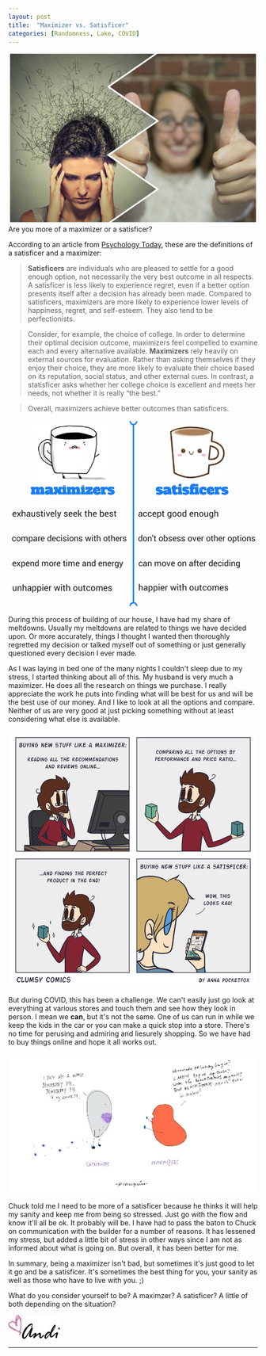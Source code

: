 ```yaml
---
layout: post
title:  "Maximizer vs. Satisficer"
categories: [Randomness, Lake, COVID]
---
```

![MorS](/images/MorS11.jpg)
Are you more of a maximizer or a satisficer?

According to an article from [Psychology Today](https://www.psychologytoday.com/us/blog/science-choice/201506/satisficing-vs-maximizing#:~:text=A%20satisficer%20is%20less%20likely,also%20tend%20to%20be%20perfectionists), these are the definitions of a satisficer and a maximizer:
>**Satisficers** are individuals who are pleased to settle for a good enough option, not necessarily the very best outcome in all respects. A satisficer is less likely to experience regret, even if a better option presents itself after a decision has already been made. Compared to satisficers, maximizers are more likely to experience lower levels of happiness, regret, and self-esteem. They also tend to be perfectionists.

>Consider, for example, the choice of college. In order to determine their optimal decision outcome, maximizers feel compelled to examine each and every alternative available. **Maximizers** rely heavily on external sources for evaluation. Rather than asking themselves if they enjoy their choice, they are more likely to evaluate their choice based on its reputation, social status, and other external cues. In contrast, a statisficer asks whether her college choice is excellent and meets her needs, not whether it is really “the best.”

>Overall, maximizers achieve better outcomes than satisficers.

![MorS](/images/MorS5.png)

During this process of building of our house, I have had my share of meltdowns. Usually my meltdowns are related to things we have decided upon. Or more accurately, things I thought I wanted then thoroughly regretted my decision or talked myself out of something or just generally questioned every decision I ever made. 

As I was laying in bed one of the many nights I couldn't sleep due to my stress, I started thinking about all of this. My husband is very much a maximizer. He does all the research on things we purchase. I really appreciate the work he puts into finding what will be best for us and will be the best use of our money. And I like to look at all the options and compare. Neither of us are very good at just picking something without at least considering what else is available.

![MorS](/images/MorS6.png)

But during COVID, this has been a challenge. We can't easily just go look at everything at various stores and touch them and see how they look in person. I mean we **can**, but it's not the same. One of us can run in while we keep the kids in the car or you can make a quick stop into a store. There's no time for perusing and admiring and liesurely shopping. So we have had to buy things online and hope it all works out. 

![MorS](/images/MorS3.jpeg)

Chuck told me I need to be more of a satisficer because he thinks it will help my sanity and keep me from being so stressed. Just go with the flow and know it'll all be ok. It probably will be. I have had to pass the baton to Chuck on communication with the builder for a number of reasons. It has lessened my stress, but added a little bit of stress in other ways since I am not as informed about what is going on. But overall, it has been better for me.

In summary, being a maximizer isn't bad, but sometimes it's just good to let it go and be a satisficer. It's sometimes the best thing for you, your sanity as well as those who have to live with you. ;) 

What do you consider yourself to be? A maximzer? A satisficer? A little of both depending on the situation?

![signature](/images/andi.jpg)

----
